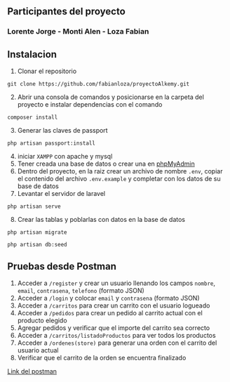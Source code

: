 ## Participantes del proyecto

### **Lorente Jorge - Monti Alen - Loza Fabian**

## Instalacion

1. Clonar el repositorio 
```
git clone https://github.com/fabianloza/proyectoAlkemy.git
```
2. Abrir una consola de comandos y posicionarse en la carpeta del proyecto e instalar dependencias con el comando
```
composer install
```
3. Generar las claves de passport
```
php artisan passport:install
```
4. iniciar `XAMPP` con apache y mysql
5. Tener creada una base de datos o crear una en [phpMyAdmin](http://localhost/phpmyadmin)
6. Dentro del proyecto, en la raiz crear un archivo de nombre `.env`, copiar el contenido del archivo `.env.example` y completar con los datos de su base de datos
7. Levantar el servidor de laravel
```
php artisan serve
```
8. Crear las tablas y poblarlas con datos en la base de datos
```
php artisan migrate
```
```
php artisan db:seed
```
## Pruebas desde Postman

1. Acceder a `/register` y crear un usuario llenando los campos `nombre`, `email`, `contrasena`, `telefono` (formato JSON)
2. Acceder a `/login` y colocar `email` y `contrasena` (formato JSON)
3. Acceder a `/carritos` para crear un carrito con el usuario logueado
4. Acceder a `/pedidos` para crear un pedido al carrito actual con el producto elegido
5. Agregar pedidos y verificar que el importe del carrito sea correcto
6. Acceder a `/carritos/listadoProductos` para ver todos los productos
7. Acceder a `/ordenes(store)` para generar una orden con el carrito del usuario actual
8. Verificar que el carrito de la orden se encuentra finalizado

[Link del postman](https://www.postman.com/alkemyphp/workspace/publiclaraveltest/collection/30159349-c5c27233-e3d5-4a1d-9d3f-b172e72c0c78?action=share&creator=30159349&active-environment=30159349-2b796bf4-736b-4768-82a2-b1ca81af6863)